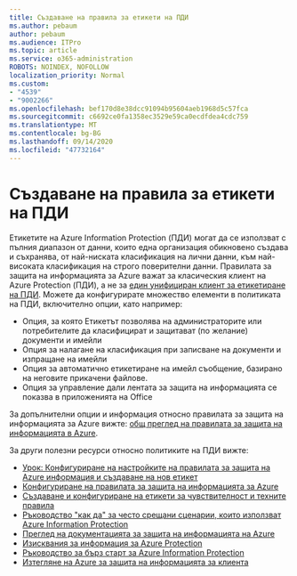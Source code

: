 ```yaml
---
title: Създаване на правила за етикети на ПДИ
ms.author: pebaum
author: pebaum
ms.audience: ITPro
ms.topic: article
ms.service: o365-administration
ROBOTS: NOINDEX, NOFOLLOW
localization_priority: Normal
ms.custom:
- "4539"
- "9002266"
ms.openlocfilehash: bef170d8e38dcc91094b95604aeb1968d5c57fca
ms.sourcegitcommit: c6692ce0fa1358ec3529e59ca0ecdfdea4cdc759
ms.translationtype: MT
ms.contentlocale: bg-BG
ms.lasthandoff: 09/14/2020
ms.locfileid: "47732164"
---
```

# <a name="creating-aip-label-policies"></a>Създаване на правила за етикети на ПДИ

Етикетите на Azure Information Protection (ПДИ) могат да се използват с пълния диапазон от данни, които една организация обикновено създава и съхранява, от най-ниската класификация на лични данни, към най-високата класификация на строго поверителни данни. Правилата за защита на информацията за Azure важат за класическия клиент на Azure Protection (ПДИ), а не за  [един унифициран клиент за етикетиране на ПДИ](https://docs.microsoft.com/azure/information-protection/rms-client/unifiedlabelingclient-version-release-history). Можете да конфигурирате множество елементи в политиката на ПДИ, включително опции, като например:

- Опция, за която Етикетът позволява на администраторите или потребителите да класифицират и защитават (по желание) документи и имейли
- Опция за налагане на класификация при записване на документи и изпращане на имейли
- Опция за автоматично етикетиране на имейл съобщение, базирано на неговите прикачени файлове.
- Опция за управление дали лентата за защита на информацията се показва в приложенията на Office

За допълнителни опции и информация относно правилата за защита на информацията за Azure вижте: [общ преглед на правилата за защита на информацията в Azure](https://docs.microsoft.com/azure/information-protection/overview-policy).  

За други полезни ресурси относно политиките на ПДИ вижте:

- [Урок: Конфигуриране на настройките на правилата за защита на Azure информация и създаване на нов етикет](https://docs.microsoft.com/azure/information-protection/infoprotect-quick-start-tutorial)  
- [Конфигуриране на правилата за защита на информацията за Azure](https://docs.microsoft.com/azure/information-protection/configure-policy)  
- [Създаване и конфигуриране на етикети за чувствителност и техните правила](https://docs.microsoft.com/microsoft-365/compliance/create-sensitivity-labels)  
- [Ръководство "как да" за често срещани сценарии, които използват Azure Information Protection](https://docs.microsoft.com/azure/information-protection/how-to-guides)  
- [Преглед на документацията за защита на информацията на Azure](https://docs.microsoft.com/azure/information-protection/what-is-information-protection)  
- [Изисквания за информация за Azure Protection](https://docs.microsoft.com/azure/information-protection/get-started/requirements)  
- [Ръководство за бърз старт за Azure Information Protection](https://docs.microsoft.com/azure/information-protection/get-started/infoprotect-quick-start-tutorial)  
- [Изтегляне на Azure за защита на информацията за клиента](https://www.microsoft.com/download/details.aspx?id=53018)